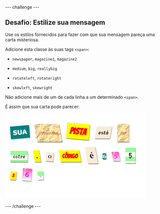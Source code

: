 --- challenge ---

## Desafio: Estilize sua mensagem

Use os estilos fornecidos para fazer com que sua mensagem pareça uma carta misteriosa.

Adicione esta classe às suas tags `<span>`:

+ `newspaper`, `magazine1`, `magazine2`

+ `medium`, `big`, `reallybig`

+ `rotateleft`, `rotateright`

+ `skewleft`, `skewright`

Não adicione mais de um de cada linha a um determinado `<span>`.

É assim que sua carta pode parecer:

![screenshot](images/letter-challenge1.png)

--- /challenge ---